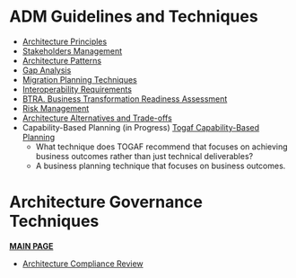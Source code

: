 # ADM Guidelines and Techniques

* [Architecture Principles](ADM-Techniques/ADM-Technique-1-Architecture-Principles.md)
* [Stakeholders Management](ADM-Techniques/ADM-Technique-2-Stakeholder-Management.md)
* [Architecture Patterns](ADM-Techniques/ADM-Technique-3-Architecture-Patterns.md)
* [Gap Analysis](ADM-Techniques/ADM-Techniques-4-Gap-Analysis.md)
* [Migration Planning Techniques](ADM-Techniques/ADM-Techniques-5-Migration-Planning-Techniques.md)
* [Interoperability Requirements](ADM-Techniques/ADM-Techniques-6-Interoperability-Requirements.md)
* [BTRA. Business Transformation Readiness Assessment](ADM-Techniques/ADM-Techniques-7-BTRA-Business-Transformation-Readiness-Assessment.md)
* [Risk Management](ADM-Techniques/ADM-Techniques-8-Risk-Management.md)
* [Architecture Alternatives and Trade-offs](ADM-Techniques/ADM-Techniques-9-Architecture-Alternatives-And-Tradeoffs.md)
* Capability-Based Planning (in Progress) [Togaf Capability-Based Planning](https://pubs.opengroup.org/architecture/togaf9-doc/arch/chap28.html)
  - What technique does TOGAF recommend that focuses on achieving business outcomes rather than just technical deliverables?
  - A business planning technique that focuses on business outcomes.


# Architecture Governance Techniques
**[MAIN PAGE](https://github.com/Glareone/AZ-304-305-SA-And-Architecture-Design-In-Depth/blob/main/togaf/Architecture-Governance-Techniques.md)**

* [Architecture Compliance Review](https://github.com/Glareone/AZ-304-305-SA-And-Architecture-Design-In-Depth/blob/main/togaf/Arch-Governance-4-Architecture-Compliance.md)
